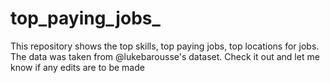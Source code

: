 # top_paying_jobs_
This repository shows the top skills, top paying jobs, top locations for jobs. The data was taken from @lukebarousse's dataset. Check it out and let me know if any edits are to be made
